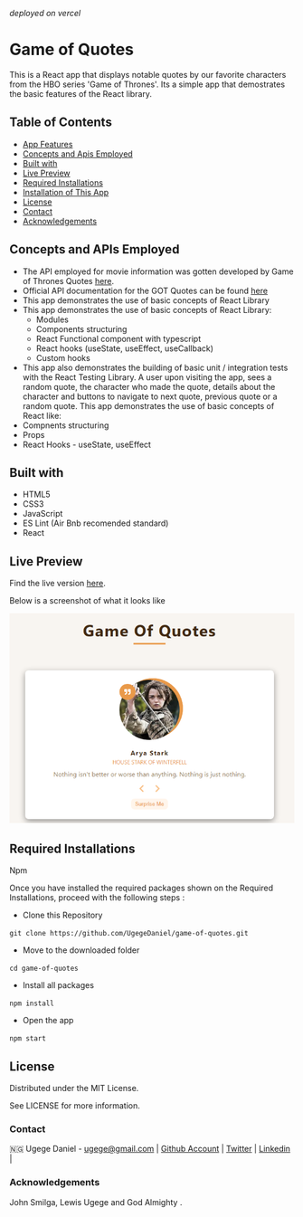 *deployed on vercel*
# Game of Quotes

This is a React app that displays notable quotes by our favorite characters from the HBO series 'Game of Thrones'. Its a simple app that demostrates the basic features of the React library.

## Table of Contents

- [App Features](#app-features)
- [Concepts and Apis Employed](#concepts-and-apis-employed)
- [Built with](#built-with)
- [Live Preview](#live-preview)
- [Required Installations](#required-installations)
- [Installation of This App](#instalation)
- [License](#license)
- [Contact](#contact)
- [Acknowledgements](#acknowledgements)

## Concepts and APIs Employed

- The API employed for movie information was gotten developed by Game of Thrones Quotes [here](https://api.gameofthronesquotes.xyz/v1/random/50).
- Official API documentation for the GOT Quotes can be found [here](https://gameofthronesquotes.xyz/)
- This app demonstrates the use of basic concepts of React Library 
- This app demonstrates the use of basic concepts of React Library: 
  - Modules
  - Components structuring 
  - React Functional component with typescript
  - React hooks (useState, useEffect, useCallback)
  - Custom hooks
- This app also demonstrates the building of basic unit / integration tests with the React Testing Library.
A user upon visiting the app, sees a random quote, the character who made the quote, details about the character and buttons to navigate to next quote, previous quote or a random quote. 
This app demonstrates the use of basic concepts of React like:
- Compnents structuring
- Props
- React Hooks - useState, useEffect

## Built with

- HTML5
- CSS3
- JavaScript
- ES Lint (Air Bnb recomended standard)
- React

## Live Preview
Find the live version [here](https://game-of-quotes.pages.dev/). 

Below is a screenshot of what it looks like

![Project screenshot](https://github.com/UgegeDaniel/game-of-quotes/blob/master/src/img/dez-got.png)

## Required Installations

Npm

Once you have installed the required packages shown on the Required Installations, proceed with the following steps :

* Clone this Repository

`
git clone https://github.com/UgegeDaniel/game-of-quotes.git
`

* Move to the downloaded folder

`cd game-of-quotes
`

* Install all packages

`npm install
`

* Open the app

`
npm start
`

## License
Distributed under the MIT License. 

See LICENSE for more information.

### Contact
🇳🇬 Ugege Daniel - ugege@gmail.com | [Github Account](https://github.com/UgegeDaniel) | [Twitter](https://twitter.com/home) | [Linkedin](https://linkedin.com/in/daniel-ugege-50a499227) |

### Acknowledgements
John Smilga, Lewis Ugege and God Almighty .
